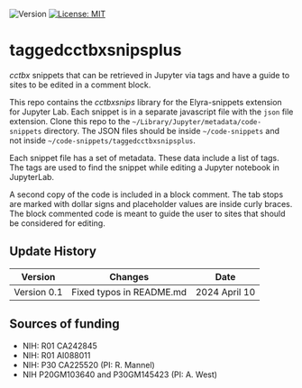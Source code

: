 ![Version](https://img.shields.io/static/v1?label=taggedcctbxsnipsplus&message=0.1&color=brightcolor)
[![License: MIT](https://img.shields.io/badge/License-MIT-blue.svg)](https://opensource.org/licenses/MIT)


# taggedcctbxsnipsplus
*cctbx* snippets that can be retrieved in Jupyter via tags and have a guide to sites to be edited in a comment block. 

This repo contains the *cctbxsnips* library for the Elyra-snippets extension for Jupyter Lab. 
Each snippet is in a separate javascript file with the `json` file extension. 
Clone this repo to the `~/Library/Jupyter/metadata/code-snippets` directory. 
The JSON files should be inside `~/code-snippets` and not inside `~/code-snippets/taggedcctbxsnipsplus`.

Each snippet file has a set of metadata. 
These data include a list of tags. 
The tags are used to find the snippet while editing a Jupyter notebook in JupyterLab.

A second copy of the code is included in a block comment. 
The tab stops are marked with dollar signs and placeholder values are inside curly braces.
The block commented code is meant to guide the user to sites that should be considered for editing.
## Update History

|Version      | Changes                                         | Date            |
|:-----------:|:-----------------------------------------------:|:---------------:|
| Version 0.1 |  Fixed typos in README.md                       | 2024 April 10    |


## Sources of funding

- NIH: R01 CA242845
- NIH: R01 AI088011
- NIH: P30 CA225520 (PI: R. Mannel)
- NIH P20GM103640 and P30GM145423 (PI: A. West)

